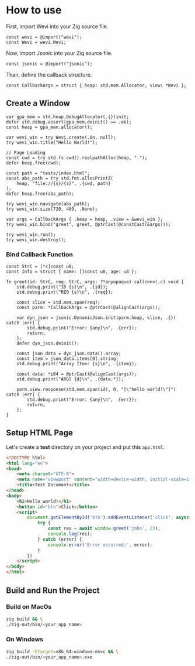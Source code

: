 # How to use

First, import Wevi into your Zig source file.

```zig
const wevi = @import("wevi");
const Wevi = wevi.Wevi;
```

Now, import Jsonic into your Zig source file.

```zig
const jsonic = @import("jsonic");
```

Than, define the callback structure.

```zig
const CallbackArgs = struct { heap: std.mem.Allocator, view: *Wevi };
```

## Create a Window

```zig
var gpa_mem = std.heap.DebugAllocator(.{})init;
defer std.debug.assert(gpa_mem.deinit() == .ok);
const heap = gpa_mem.allocator();

var wevi_win = try Wevi.create(.On, null);
try wevi_win.title("Hello World!");

// Page Loading
const cwd = try std.fs.cwd().realpathAlloc(heap, ".");
defer heap.free(cwd);

const path = "tests/index.html";
const abs_path = try std.fmt.allocPrintZ(
    heap, "file://{s}/{s}", .{cwd, path}
);
defer heap.free(abs_path);

try wevi_win.navigate(abs_path);
try wevi_win.size(720, 480, .None);

var args = CallbackArgs { .heap = heap, .view = &wevi_win };
try wevi_win.bind("greet", greet, @ptrCast(@constCast(&args)));

try wevi_win.run();
try wevi_win.destroy();
```

### Bind Callback Function

```zig
const StrC = [*c]const u8;
const Info = struct { name: []const u8, age: u8 };

fn greet(id: StrC, req: StrC, args: ?*anyopaque) callconv(.c) void {
    std.debug.print("ID {s}\n", .{id});
    std.debug.print("REQ {s}\n", .{req});

    const slice = std.mem.span(req);
    const parm: *CallbackArgs = @ptrCast(@alignCast(args));

    var dyn_json = jsonic.DynamicJson.init(parm.heap, slice, .{}) catch |err| {
        std.debug.print("Error: {any}\n", .{err});
        return;
    };
    defer dyn_json.deinit();

    const json_data = dyn_json.data().array;
    const item = json_data.items[0].string;
    std.debug.print("Array Item: {s}\n", .{item});

    const data: *i64 = @ptrCast(@alignCast(args));
    std.debug.print("ARGS {d}\n", .{data.*});

    parm.view.response(std.mem.span(id), 0, "[\"hello world!\"]") catch |err| {
        std.debug.print("Error: {any}\n", .{err});
        return;
    };
}
```
## Setup HTML Page

Let's create a **test** directory on your project and put this `app.html`.

```html title="app.html"
<!DOCTYPE html>
<html lang="en">
<head>
    <meta charset="UTF-8">
    <meta name="viewport" content="width=device-width, initial-scale=1.0">
    <title>Test Document</title>
</head>
<body>
    <h1>Hello world!</h1>
    <button id="btn">Click</button>
    <script>
        document.getElementById('btn').addEventListener('click', async () => {
            try {
                const res = await window.greet('john', 23);
                console.log(res);
            } catch (error) {
                console.error('Error occurred:', error);
            }
        })
    </script>
</body>
</html>
```

## Build and Run the Project

### Build on MacOs

```sh
zig build && \
./zig-out/bin/<your_app_name>
```

### On Windows

```sh
zig build -Dtarget=x86_64-windows-msvc && \
./zig-out/bin/<your_app_name>.exe
```
